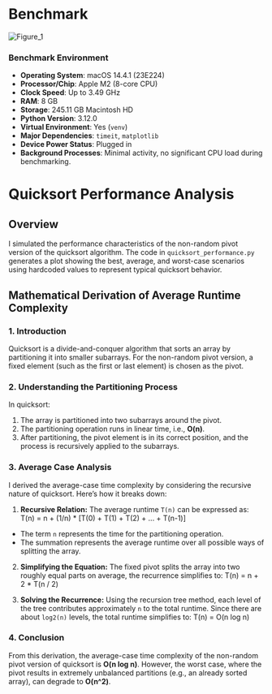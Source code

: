 # Benchmark 

![Figure_1](https://github.com/user-attachments/assets/55833ecc-ed0d-4a8a-a4ad-14932a9e0d82)

### Benchmark Environment
- **Operating System**: macOS 14.4.1 (23E224)
- **Processor/Chip**: Apple M2 (8-core CPU)
- **Clock Speed**: Up to 3.49 GHz
- **RAM**: 8 GB
- **Storage**: 245.11 GB Macintosh HD
- **Python Version**: 3.12.0
- **Virtual Environment**: Yes (`venv`)
- **Major Dependencies**: `timeit`, `matplotlib`
- **Device Power Status**: Plugged in
- **Background Processes**: Minimal activity, no significant CPU load during benchmarking.

# Quicksort Performance Analysis

## Overview
I simulated the performance characteristics of the non-random pivot version of the quicksort algorithm. The code in `quicksort_performance.py` generates a plot showing the best, average, and worst-case scenarios using hardcoded values to represent typical quicksort behavior.

## Mathematical Derivation of Average Runtime Complexity
### 1. Introduction
Quicksort is a divide-and-conquer algorithm that sorts an array by partitioning it into smaller subarrays. For the non-random pivot version, a fixed element (such as the first or last element) is chosen as the pivot.

### 2. Understanding the Partitioning Process
In quicksort:
1. The array is partitioned into two subarrays around the pivot.
2. The partitioning operation runs in linear time, i.e., **O(n)**.
3. After partitioning, the pivot element is in its correct position, and the process is recursively applied to the subarrays.

### 3. Average Case Analysis
I derived the average-case time complexity by considering the recursive nature of quicksort. Here’s how it breaks down:

1. **Recursive Relation:** 
   The average runtime `T(n)` can be expressed as:
T(n) = n + (1/n) * [T(0) + T(1) + T(2) + ... + T(n-1)]

- The term `n` represents the time for the partitioning operation.
- The summation represents the average runtime over all possible ways of splitting the array.

2. **Simplifying the Equation:**
The fixed pivot splits the array into two roughly equal parts on average, the recurrence simplifies to:
T(n) = n + 2 * T(n / 2)


3. **Solving the Recurrence:**
Using the recursion tree method, each level of the tree contributes approximately `n` to the total runtime. Since there are about `log2(n)` levels, the total runtime simplifies to:
T(n) = O(n log n)

### 4. Conclusion
From this derivation, the average-case time complexity of the non-random pivot version of quicksort is **O(n log n)**. However, the worst case, where the pivot results in extremely unbalanced partitions (e.g., an already sorted array), can degrade to **O(n^2)**.
